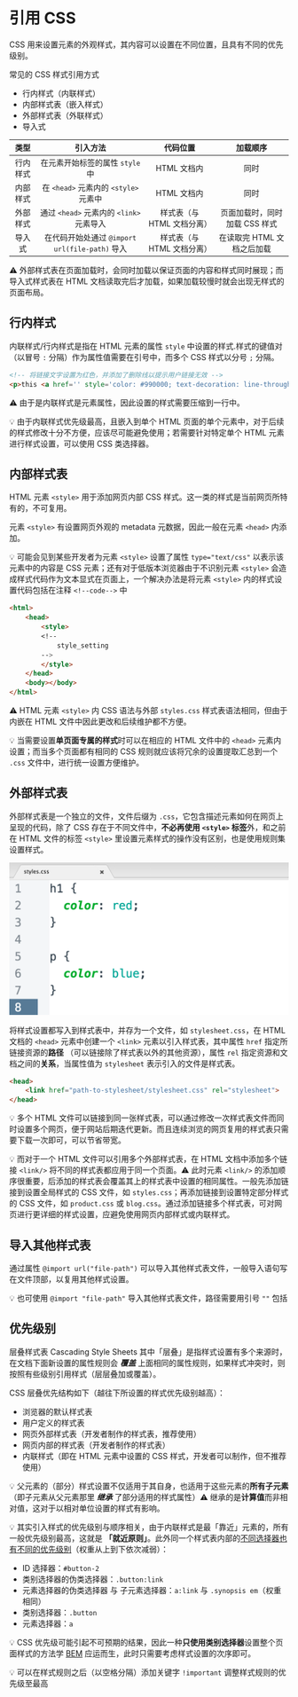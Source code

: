 # 引用 CSS
CSS 用来设置元素的外观样式，其内容可以设置在不同位置，且具有不同的优先级别。

常见的 CSS 样式引用方式
* 行内样式（内联样式）
* 内部样式表（嵌入样式）
* 外部样式表（外联样式）
* 导入式

|    类型    |                               引入方法                               |               代码位置               |                加载顺序                 |
| :----------: | :----------------------------------------------------------------------: | :--------------------------------------: | :-----------------------------------------: |
| 行内样式 |              在元素开始标签的属性 `style` 中              |            HTML 文档内            |                   同时                    |
| 内部样式 |         在 `<head>` 元素内的 `<style>` 元素中          |            HTML 文档内            |                   同时                    |
| 外部样式 |       通过 `<head>` 元素内的 `<link>` 元素导入       | 样式表（与 HTML 文档分离） | 页面加载时，同时加载 CSS 样式 |
|  导入式   | 在代码开始处通过  `@import url(file-path)` 导入 | 样式表（与 HTML 文档分离） |  在读取完 HTML 文档之后加载   |

:warning: 外部样式表在页面加载时，会同时加载以保证页面的内容和样式同时展现；而导入式样式表在 HTML 文档读取完后才加载，如果加载较慢时就会出现无样式的页面布局。

## 行内样式
内联样式/行内样式是指在 HTML 元素的属性 `style` 中设置的样式.样式的键值对（以冒号 `:` 分隔）作为属性值需要在引号中，而多个 CSS 样式以分号 `;` 分隔。

```html
<!-- 将链接文字设置为红色，并添加了删除线以提示用户链接无效 -->
<p>this <a href='' style='color: #990000; text-decoration: line-through;'> link </a> can't work!</p>
```

:warning: 由于是内联样式是元素属性，因此设置的样式需要压缩到一行中。

:bulb: 由于内联样式优先级最高，且嵌入到单个 HTML 页面的单个元素中，对于后续的样式修改十分不方便，应该尽可能避免使用；若需要针对特定单个 HTML 元素进行样式设置，可以使用 CSS 类选择器。

## 内部样式表
HTML 元素 `<style>` 用于添加网页内部 CSS 样式。这一类的样式是当前网页所特有的，不可复用。

元素 `<style>` 有设置网页外观的 metadata 元数据，因此一般在元素 `<head>` 内添加。

:bulb: 可能会见到某些开发者为元素 `<style>` 设置了属性 `type="text/css"` 以表示该元素中的内容是 CSS 元素；还有对于低版本浏览器由于不识别元素 `<style>` 会造成样式代码作为文本显式在页面上，一个解决办法是将元素 `<style>` 内的样式设置代码包括在注释 `<!--code-->` 中

```html
<html>
    <head>
        <style>
        <!--
            style_setting
        -->
        </style>
    </head>
    <body></body>
</html>
```

:warning: HTML 元素 `<style>` 内 CSS 语法与外部 `styles.css` 样式表语法相同，但由于内嵌在 HTML 文件中因此更改和后续维护都不方便。

:bulb: 当需要设置**单页面专属的样式**时可以在相应的 HTML 文件中的 `<head>` 元素内设置；而当多个页面都有相同的 CSS 规则就应该将冗余的设置提取汇总到一个 `.css` 文件中，进行统一设置方便维护。

## 外部样式表
外部样式表是一个独立的文件，文件后缀为 `.css`，它包含描述元素如何在网页上呈现的代码，除了 CSS 存在于不同文件中，**不必再使用 `<style>` 标签**外，和之前在 HTML 文件的标签 `<style>` 里设置元素样式的操作没有区别，也是使用规则集设置样式。

![CSS 示例文件](./images/20190822163808309_27225.png)

将样式设置都写入到样式表中，并存为一个文件，如 `stylesheet.css`，在 HTML 文档的 `<head>` 元素中创建一个 `<link>` 元素以引入样式表，其中属性 `href` 指定所链接资源的**路径** （可以链接除了样式表以外的其他资源），属性 `rel` 指定资源和文档之间的**关系**，当属性值为 `stylesheet` 表示引入的文件是样式表。

```html
<head>
    <link href="path-to-stylesheet/stylesheet.css" rel="stylesheet">
</head>
```

:bulb: 多个 HTML 文件可以链接到同一张样式表，可以通过修改一次样式表文件而同时设置多个网页，便于网站后期迭代更新。而且连续浏览的网页复用的样式表只需要下载一次即可，可以节省带宽。

:bulb: 而对于一个 HTML 文件可以引用多个外部样式表，在 HTML 文档中添加多个链接 `<link/>` 将不同的样式表都应用于同一个页面。:warning: 此时元素 `<link/>` 的添加顺序很重要，后添加的样式表会覆盖其上的样式表中设置的相同属性。一般先添加链接到设置全局样式的 CSS 文件，如 `styles.css`；再添加链接到设置特定部分样式的 CSS 文件，如 `product.css` 或 `blog.css`。通过添加链接多个样式表，可对网页进行更详细的样式设置，应避免使用网页内部样式或内联样式。

## 导入其他样式表
通过属性 `@import url("file-path")` 可以导入其他样式表文件，一般导入语句写在文件顶部，以复用其他样式设置。

:bulb: 也可使用 `@import "file-path"` 导入其他样式表文件，路径需要用引号 `""` 包括

## 优先级别
层叠样式表 Cascading Style Sheets 其中「层叠」是指样式设置有多个来源时，在文档下面新设置的属性规则会 ***覆盖*** 上面相同的属性规则，如果样式冲突时，则按照有些级别引用样式（层层叠加或覆盖）。

CSS 层叠优先结构如下（越往下所设置的样式优先级别越高）：

* 浏览器的默认样式表
* 用户定义的样式表
* 网页外部样式表（开发者制作的样式表，推荐使用）
* 网页内部的样式表（开发者制作的样式表）
* 内联样式（即在 HTML 元素中设置的 CSS 样式，开发者可以制作，但不推荐使用）

:bulb: 父元素的（部分）样式设置不仅适用于其自身，也适用于这些元素的**所有子元素**（即子元素从父元素那里 ***继承*** 了部分适用的样式属性）:warning: 继承的是**计算值**而非相对值，这对于以相对单位设置的样式有影响。

:bulb: 其实引入样式的优先级别与顺序相关，由于内联样式是最「靠近」元素的，所有一般优先级别最高，这就是 **「就近原则」**。此外同一个样式表内部的[不同选择器也有不同的优先级别](./选择器.md#优先级)（权重从上到下依次减弱）：

*  ID 选择器：`#button-2`
*  类别选择器的伪类选择器：`.button:link`
*  元素选择器的伪类选择器 与 子元素选择器：`a:link` 与 `.synopsis em`（权重相同）
*  类别选择器：`.button`
*  元素选择器：`a`

:bulb: CSS 优先级可能引起不可预期的结果，因此一种**只使用类别选择器**设置整个页面样式的方法学 [BEM](http://getbem.com/introduction/) 应运而生，此时只需要考虑样式设置的次序即可。

:bulb: 可以在样式规则之后（以空格分隔）添加关键字 `!important` 调整样式规则的优先级至最高